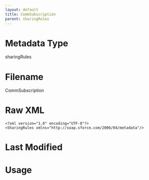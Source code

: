 ```yaml
---
layout: default
title: CommSubscription
parent: sharingRules
---
```

# Metadata Type
sharingRules


# Filename 
CommSubscription


# Raw XML
```
<?xml version="1.0" encoding="UTF-8"?>
<SharingRules xmlns="http://soap.sforce.com/2006/04/metadata"/>
```


# Last Modified


# Usage
